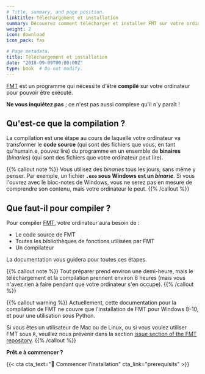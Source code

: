 ```yaml
---
# Title, summary, and page position.
linktitle: Téléchargement et installation
summary: Découvrez comment télécharger et installer FMT sur votre ordinateur.
weight: 2
icon: download
icon_pack: fas

# Page metadata.
title: Téléchargement et installation
date: "2018-09-09T00:00:00Z"
type: book  # Do not modify.
---
```


[FMT](https://github.com/gcyr/FMT) est un programme qui nécessite d'être **compilé** sur votre ordinateur pour pouvoir être exécuté.

**Ne vous inquiétez pas** ; ce n'est pas aussi complexe qu'il n'y paraît !

## Qu'est-ce que la compilation ?

La compilation est une étape au cours de laquelle votre ordinateur va transformer le **code source** (qui sont des fichiers que vous, en tant qu'humain.e, pouvez lire) du programme en un ensemble de **binaires** (*binaries*) (qui sont des fichiers que votre ordinateur peut lire).

{{% callout note %}}
Vous utilisez des *binaries* tous les jours, sans même y penser. Par exemple, un fichier **`.exe` sous Windows est un *binarie***. Si vous l'ouvrez avec le bloc-notes de Windows, vous ne serez pas en mesure de comprendre son contenu, mais votre ordinateur le peut.
{{% /callout %}}

## Que faut-il pour compiler ?

Pour compiler [FMT](https://github.com/gcyr/FMT), votre ordinateur aura besoin de :

- Le code source de FMT
- Toutes les bibliothèques de fonctions utilisées par FMT
- Un compilateur

La documentation vous guidera pour toutes ces étapes.

{{% callout note %}}
Tout préparer prend environ une demi-heure, mais le téléchargement et la compilation prennent environ 6 heures (mais vous n'avez rien à faire pendant que votre ordinateur s'en occupe).
{{% /callout %}}

{{% callout warning %}}
Actuellement, cette documentation pour la compilation de FMT ne couvre que l'installation de FMT pour Windows 8-10, et pour une utilisation sous Python.

Si vous êtes un utilisateur de Mac ou de Linux, ou si vous voulez utiliser FMT sous `R`, veuillez nous prévenir dans la section [issue section of the FMT repository](https://github.com/gcyr/FMT/issues).
{{% /callout %}}

**Prêt.e à commencer ?**

{{< cta cta_text="💾 Commencer l'installation" cta_link="prerequisits" >}}
